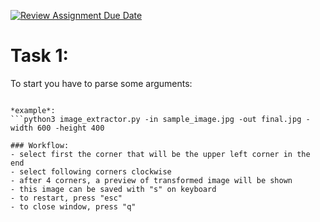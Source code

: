[![Review Assignment Due Date](https://classroom.github.com/assets/deadline-readme-button-24ddc0f5d75046c5622901739e7c5dd533143b0c8e959d652212380cedb1ea36.svg)](https://classroom.github.com/a/I4_dFpC1)

# Task 1:

To start you have to parse some arguments: 
```python3 -in <path_of_file_to_be_transformed> -out <path_of_where_to_save> -width <width_of_end_file> -height <height_of_end_file>

*example*:
```python3 image_extractor.py -in sample_image.jpg -out final.jpg -width 600 -height 400

### Workflow:
- select first the corner that will be the upper left corner in the end
- select following corners clockwise
- after 4 corners, a preview of transformed image will be shown
- this image can be saved with "s" on keyboard
- to restart, press "esc"
- to close window, press "q"
